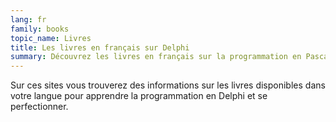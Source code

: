 ```yaml
---
lang: fr
family: books
topic_name: Livres
title: Les livres en français sur Delphi
summary: Découvrez les livres en français sur la programmation en Pascal et Delphi.
---
```

Sur ces sites vous trouverez des informations sur les livres disponibles dans votre langue pour apprendre la programmation en Delphi et se perfectionner.